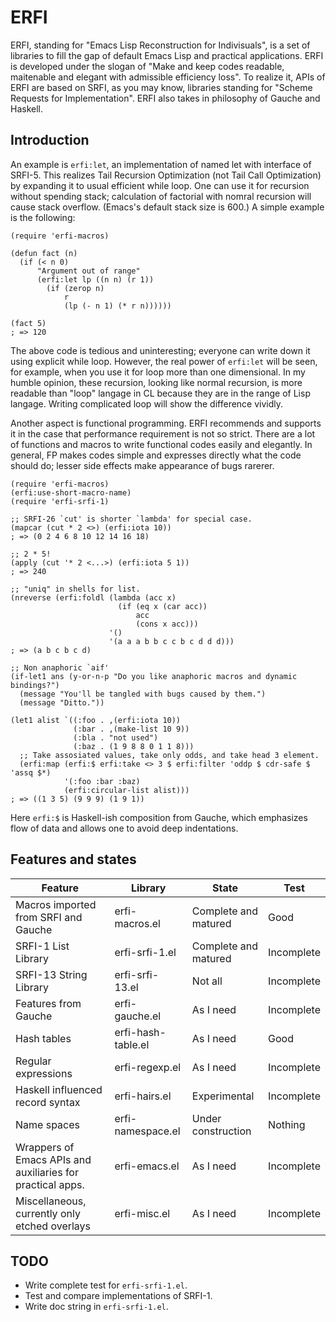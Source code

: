 ERFI
====

ERFI, standing for "Emacs Lisp Reconstruction for Indivisuals", is a set of
libraries to fill the gap of default Emacs Lisp and practical applications.
ERFI is developed under the slogan of "Make and keep codes readable, maitenable
and elegant with admissible efficiency loss".  To realize it, APIs of ERFI are
based on SRFI, as you may know, libraries standing for "Scheme Requests for
Implementation".  ERFI also takes in philosophy of Gauche and Haskell.


## Introduction

An example is `erfi:let`, an implementation of named let with interface of
SRFI-5.  This realizes Tail Recursion Optimization (not Tail Call Optimization)
by expanding it to usual efficient while loop.  One can use it for recursion
without spending stack;  calculation of factorial with nomral recursion will
cause stack overflow.  (Emacs's default stack size is 600.)  A simple example is
the following:

```emacs-lisp
(require 'erfi-macros)

(defun fact (n)
  (if (< n 0)
      "Argument out of range"
      (erfi:let lp ((n n) (r 1))
        (if (zerop n)
            r
            (lp (- n 1) (* r n))))))

(fact 5)
; => 120
```

The above code is tedious and uninteresting;  everyone can write down it using
explicit while loop.  However, the real power of `erfi:let` will be seen, for
example, when you use it for loop more than one dimensional.  In my humble
opinion, these recursion, looking like normal recursion, is more readable than
"loop" langage in CL because they are in the range of Lisp langage.  Writing
complicated loop will show the difference vividly.

Another aspect is functional programming.  ERFI recommends and supports it in
the case that performance requirement is not so strict.  There are a lot of
functions and macros to write functional codes easily and elegantly.  In
general, FP makes codes simple and expresses directly what the code should do;
lesser side effects make appearance of bugs rarerer.

```emacs-lisp
(require 'erfi-macros)
(erfi:use-short-macro-name)
(require 'erfi-srfi-1)

;; SRFI-26 `cut' is shorter `lambda' for special case.
(mapcar (cut * 2 <>) (erfi:iota 10))
; => (0 2 4 6 8 10 12 14 16 18)

;; 2 * 5!
(apply (cut '* 2 <...>) (erfi:iota 5 1))
; => 240

;; "uniq" in shells for list.
(nreverse (erfi:foldl (lambda (acc x)
                        (if (eq x (car acc))
                            acc
                            (cons x acc)))
                      '()
                      '(a a a b b c c b c d d d)))
; => (a b c b c d)

;; Non anaphoric `aif'
(if-let1 ans (y-or-n-p "Do you like anaphoric macros and dynamic bindings?")
  (message "You'll be tangled with bugs caused by them.")
  (message "Ditto."))

(let1 alist `((:foo . ,(erfi:iota 10))
              (:bar . ,(make-list 10 9))
              (:bla . "not used")
              (:baz . (1 9 8 8 0 1 1 8)))
  ;; Take assosiated values, take only odds, and take head 3 element.
  (erfi:map (erfi:$ erfi:take <> 3 $ erfi:filter 'oddp $ cdr-safe $ 'assq $*)
            '(:foo :bar :baz)
            (erfi:circular-list alist)))
; => ((1 3 5) (9 9 9) (1 9 1))
```

Here `erfi:$` is Haskell-ish composition from Gauche, which emphasizes flow of
data and allows one to avoid deep indentations.


## Features and states

|  Feature                                                    | Library            | State                | Test       |
| ----------------------------------------------------------- | ------------------ | -------------------- | ---------- |
|  Macros imported from SRFI and Gauche                       | erfi-macros.el     | Complete and matured | Good       |
|  SRFI-1 List Library                                        | erfi-srfi-1.el     | Complete and matured | Incomplete |
|  SRFI-13 String Library                                     | erfi-srfi-13.el    | Not all              | Incomplete |
|  Features from Gauche                                       | erfi-gauche.el     | As I need            | Incomplete |
|  Hash tables                                                | erfi-hash-table.el | As I need            | Good       |
|  Regular expressions                                        | erfi-regexp.el     | As I need            | Incomplete |
|  Haskell influenced record syntax                           | erfi-hairs.el      | Experimental         | Incomplete |
|  Name spaces                                                | erfi-namespace.el  | Under construction   | Nothing    |
|  Wrappers of Emacs APIs and auxiliaries for practical apps. | erfi-emacs.el      | As I need            | Incomplete |
|  Miscellaneous, currently only etched overlays              | erfi-misc.el       | As I need            | Incomplete |


## TODO

- Write complete test for `erfi-srfi-1.el`.
- Test and compare implementations of SRFI-1.
- Write doc string in `erfi-srfi-1.el`.
